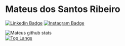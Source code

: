 # Mateus dos Santos Ribeiro
[![Linkedin Badge](https://img.shields.io/badge/linkedin-%230077B5.svg?&style=for-the-badge&logo=linkedin&logoColor=white&link=https://www.linkedin.com/in/mateus-ribeiro-b104a9120/)](https://www.linkedin.com/in/mateus-ribeiro-b104a9120/)
[![Instagram Badge](https://img.shields.io/badge/instagram-%23E4405F.svg?&style=for-the-badge&logo=instagram&logoColor=white&link=https://www.instagram.com/mateus_s_ribeiro/)](https://www.instagram.com/mateus_s_ribeiro/)

![Mateus github stats](https://github-readme-stats.vercel.app/api?username=MateusBCC020&show_icons=true&theme=merko)  
[![Top Langs](https://github-readme-stats.vercel.app/api/top-langs/?username=MateusBCC020)](https://github.com/MateusBCC020)
